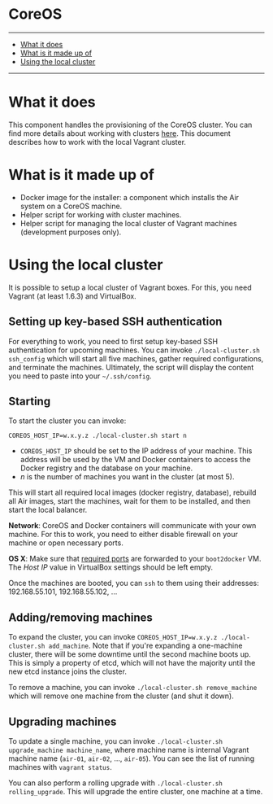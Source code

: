 CoreOS
==========

----------------------

- [What it does](#what-it-does)
- [What is it made up of](#what-is-it-made-up-of)
- [Using the local cluster](#using-the-local-cluster)

----------------------

# What it does

This component handles the provisioning of the CoreOS cluster. You can find more details about working with clusters [here](../coreos_cluster.md). This document describes how to work with the local Vagrant cluster.


# What is it made up of

- Docker image for the installer: a component which installs the Air system on a CoreOS machine.
- Helper script for working with cluster machines.
- Helper script for managing the local cluster of Vagrant machines (development purposes only).

# Using the local cluster

It is possible to setup a local cluster of Vagrant boxes. For this, you need Vagrant (at least 1.6.3) and VirtualBox.

## Setting up key-based SSH authentication

For everything to work, you need to first setup key-based SSH authentication for upcoming machines. You can invoke `./local-cluster.sh ssh_config` which will start all five machines, gather required configurations, and terminate the machines. Ultimately, the script will display the content you need to paste into your `~/.ssh/config`.

## Starting

To start the cluster you can invoke:

```
COREOS_HOST_IP=w.x.y.z ./local-cluster.sh start n
```

- `COREOS_HOST_IP` should be set to the IP address of your machine. This address will be used by the VM and Docker containers to access the Docker registry and the database on your machine.
- _n_ is the number of machines you want in the cluster (at most 5).

This will start all required local images (docker registry, database), rebuild all Air images, start the machines, wait for them to be installed, and then start the local balancer.

__Network__: CoreOS and Docker containers will communicate with your own machine. For this to work, you need to either disable firewall on your machine or open necessary ports.

__OS X__: Make sure that [required ports](../osx_setup.md#port-forwarding) are forwarded to your `boot2docker` VM. The _Host IP_ value in VirtualBox settings should be left empty.

Once the machines are booted, you can `ssh` to them using their addresses: 192.168.55.101, 192.168.55.102, ...

## Adding/removing machines

To expand the cluster, you can invoke `COREOS_HOST_IP=w.x.y.z ./local-cluster.sh add_machine`. Note that if you're expanding a one-machine cluster, there will be some downtime until the second machine boots up. This is simply a property of etcd, which will not have the majority until the new etcd instance joins the cluster.

To remove a machine, you can invoke `./local-cluster.sh remove_machine` which will remove one machine from the cluster (and shut it down).

## Upgrading machines

To update a single machine, you can invoke `./local-cluster.sh upgrade_machine machine_name`, where machine name is internal Vagrant machine name (`air-01`, `air-02`, ..., `air-05`). You can see the list of running machines with `vagrant status`.

You can also perform a rolling upgrade with `./local-cluster.sh rolling_upgrade`. This will upgrade the entire cluster, one machine at a time.

